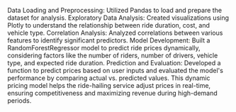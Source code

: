 Data Loading and Preprocessing: Utilized Pandas to load and prepare the dataset for analysis.
Exploratory Data Analysis: Created visualizations using Plotly to understand the relationship between ride duration, cost, and vehicle type.
Correlation Analysis: Analyzed correlations between various features to identify significant predictors.
Model Development: Built a RandomForestRegressor model to predict ride prices dynamically, considering factors like the number of riders, number of drivers, vehicle type, and expected ride duration.
Prediction and Evaluation: Developed a function to predict prices based on user inputs and evaluated the model's performance by comparing actual vs. predicted values.
This dynamic pricing model helps the ride-hailing service adjust prices in real-time, ensuring competitiveness and maximizing revenue during high-demand periods.

